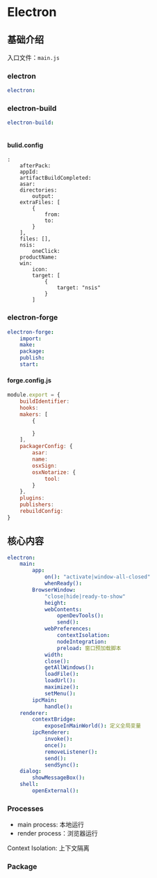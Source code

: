 # Electron

## 基础介绍


入口文件：`main.js`







### electron

```yaml
electron:
```

### electron-build
```yaml
electron-build:
    
```

#### bulid.config

```
:
    afterPack:
    appId:
    artifactBuildCompleted:
    asar:
    directories:
        output:
    extraFiles: [
        {
            from:
            to:
        }
    ],
    files: [],
    nsis:
        oneClick:
    productName:
    win:
        icon:
        target: [
            {
                target: "nsis"
            }
        ]
```




### electron-forge

```yaml
electron-forge:
    import:
    make:
    package:
    publish:
    start:
```

#### forge.config.js

```javascript
module.export = {
    buildIdentifier:
    hooks:
    makers: [
        {

        }
    ],
    packagerConfig: {
        asar:
        name:
        osxSign:
        osxNotarize: {
            tool:
        }
    },
    plugins:
    publishers:
    rebuildConfig:
}
```



## 核心内容

```yaml
electron:
    main:
        app:
            on(): "activate|window-all-closed"
            whenReady():
        BrowserWindow:
            "close|hide|ready-to-show"
            height:
            webContents:
                openDevTools():
                send():
            webPreferences:
                contextIsolation:
                nodeIntegration:
                preload: 窗口预加载脚本
            width:
            close():
            getAllWindows():
            loadFile():
            loadUrl():
            maximize():
            setMenu():
        ipcMain:
            handle():
    renderer:
        contextBridge:
            exposeInMainWorld(): 定义全局变量
        ipcRenderer:
            invoke():
            once():
            removeListener():
            send():
            sendSync():
    dialog:
        showMessageBox():
    shell:
        openExternal():

```

### Processes

- main process: 本地运行
- render process：浏览器运行

Context Isolation: 上下文隔离










### Package


